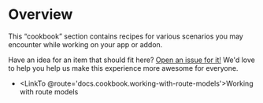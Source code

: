 # Overview

This “cookbook” section contains recipes for various scenarios you may encounter while working on your app or addon.

<aside>

Have an idea for an item that should fit here? [Open an issue for it!][gh-issue] We'd love to help you help us make this experience more awesome for everyone.

[gh-issue]: https://github.com/typed-ember/ember-cli-typescript/issues/new/choose

</aside>

- <LinkTo @route='docs.cookbook.working-with-route-models'>Working with route models</LinkTo>

